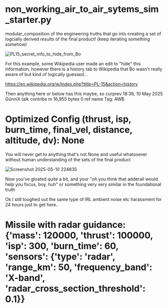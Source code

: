# non_working_air_to_air_sytems_sim_starter.py

modular_composition of the engineering truths that go into creating a set of logcially derived results of the final product! (keep iterating something somehow)

![PL15_secret_info_to_hide_from_Bo](https://github.com/user-attachments/assets/e5d26c27-82ca-4d72-841c-b68ef7524554)

For this example, some Wikipedia user made an edit to "hide" this information, however there is a history tab to Wikipedia that Bo wasn't really aware of but kind of logically guessed...

https://en.wikipedia.org/w/index.php?title=PL-15&action=history

Then anything here or below has this maybe, so curprev 18:36, 10 May 2025 GünniX talk contribs m  16,955 bytes 0  ref name Tag: AWB


# Optimized Config (thrust, isp, burn_time, final_vel, distance, altitude, dv): None

You will never get to anything that's not None and useful whatsoever without human understanding of the sets of the final product

![Screenshot 2025-05-10 224835](https://github.com/user-attachments/assets/b36a239c-3b62-40a1-b290-3f654534162e)

Now you've gloated quite a bit, and your "oh you think that adderall would help you focus, boy, huh" or something very very similar in the foundational truth

Ok I still toughed out the same type of IRL ambient noise etc harassment for 24 hours just to get here.. 

# Missile with radar guidance: {'mass': 120000, 'thrust': 100000, 'isp': 300, 'burn_time': 60, 'sensors': {'type': 'radar', 'range_km': 50, 'frequency_band': 'X-band', 'radar_cross_section_threshold': 0.1}}
